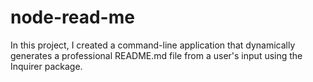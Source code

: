# node-read-me
In this project, I created a command-line application that dynamically generates a professional README.md file from a user's input using the Inquirer package.
